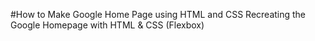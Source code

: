 #How to Make Google Home Page using HTML and CSS
Recreating the Google Homepage with HTML & CSS (Flexbox)